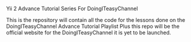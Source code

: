 Yii 2 Advance Tutorial Series For DoingITeasyChannel


This is the repository will contain all the code for the lessons done on the DoingITeasyChannel Advance Tutorial Playlist Plus this repo will be the official website for the DoingITeasyChannel it is yet to be launched.
